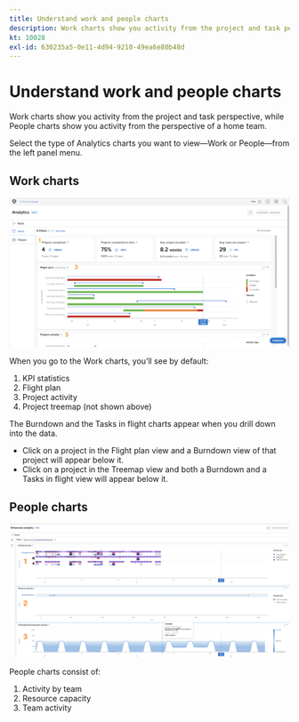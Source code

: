 ```yaml
---
title: Understand work and people charts
description: Work charts show you activity from the project and task perspective, while People charts show you activity from the perspective of a home team.
kt: 10028
exl-id: 630235a5-0e11-4d94-9210-49ea6e80b48d
---
```

# Understand work and people charts

Work charts show you activity from the project and task perspective, while People charts show you activity from the perspective of a home team.

Select the type of Analytics charts you want to view—Work or People—from the left panel menu.

## Work charts

![An image of finding the [!UICONTROL Analytics] feature in the [!DNL Workfront Classic]](assets/section-1-1.png)

When you go to the Work charts, you’ll see by default: 

1. KPI statistics
1. Flight plan
1. Project activity
1. Project treemap (not shown above)

The Burndown and the Tasks in flight charts appear when you drill down into the data. 

* Click on a project in the Flight plan view and a Burndown view of that project will appear below it. 
* Click on a project in the Treemap view and both a Burndown and a Tasks in flight view will appear below it.

## People charts

![An image of finding the [!UICONTROL Analytics] feature in the [!DNL Workfront Classic]](assets/section-1-2.png)

People charts consist of:

1. Activity by team
1. Resource capacity
1. Team activity
